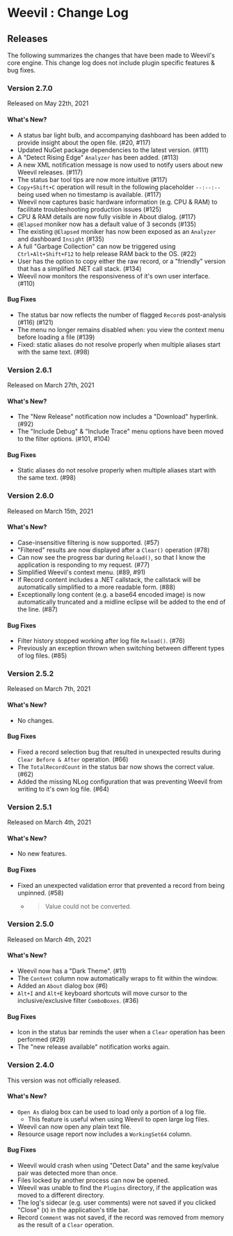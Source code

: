 # Weevil : Change Log

## Releases

The following summarizes the changes that have been made to Weevil's core engine.  This change log does not include plugin specific features & bug fixes.

### Version 2.7.0

Released on May 22th, 2021

#### What's New?

- A status bar light bulb, and accompanying dashboard has been added to provide insight about the open file. (#20, #117)
- Updated NuGet package dependencies to the latest version. (#111)
- A "Detect Rising Edge" `Analyzer` has been added. (#113)
- A new XML notification message is now used to notify users about new Weevil releases. (#117)
- The status bar tool tips are now more intuitive (#117)
- `Copy+Shift+C` operation will result in the following placeholder `--:--:--` being used when no timestamp is available. (#117)
- Weevil now captures basic hardware information (e.g. CPU & RAM) to facilitate troubleshooting production issues (#125)
- CPU & RAM details are now fully visible in About dialog. (#117)
- `@Elapsed` moniker now has a default value of 3 seconds (#135)
- The existing `@Elapsed` moniker has now been exposed as an `Analyzer` and dashboard `Insight` (#135)
- A full "Garbage Collection" can now be triggered using `Ctrl+Alt+Shift+F12` to help release RAM back to the OS. (#22)
- User has the option to copy either the raw record, or a "friendly" version that has a simplified .NET call stack. (#134)
- Weevil now monitors the responsiveness of it's own user interface. (#110)

#### Bug Fixes

- The status bar now reflects the number of flagged `Record`s post-analysis (#116) (#121)
- The menu no longer remains disabled when: you view the context menu before loading a file (#139)
- Fixed: static aliases do not resolve properly when multiple aliases start with the same text. (#98)

### Version 2.6.1

Released on March 27th, 2021

#### What's New?

- The "New Release" notification now includes a "Download" hyperlink. (#92)
- The "Include Debug" & "Include Trace" menu options have been moved to the filter options. (#101, #104)

#### Bug Fixes

- Static aliases do not resolve properly when multiple aliases start with the same text. (#98)

### Version 2.6.0

Released on March 15th, 2021

#### What's New?

- Case-insensitive filtering is now supported. (#57)
- "Filtered" results are now displayed after a `Clear()` operation (#78)
- Can now see the progress bar during `Reload()`, so that I know the application is responding to my request. (#77)
- Simplified Weevil's context menu. (#89, #91)
- If Record content includes a .NET callstack, the callstack will be automatically simplified to a more readable form. (#88)
- Exceptionally long content (e.g. a base64 encoded image) is now automatically truncated and a midline eclipse will be added to the end of the line. (#87)

#### Bug Fixes

- Filter history stopped working after log file `Reload()`. (#76)
- Previously an exception thrown when switching between different types of log files. (#85)

### Version 2.5.2

Released on March 7th, 2021

#### What's New?

- No changes.

#### Bug Fixes

- Fixed a record selection bug that resulted in unexpected results during `Clear Before & After` operation. (#66)
- The `TotalRecordCount` in the status bar now shows the correct value. (#62)
- Added the missing NLog configuration that was preventing Weevil from writing to it's own log file. (#64)

### Version 2.5.1

Released on March 4th, 2021

#### What's New?

- No new features.

#### Bug Fixes

- Fixed an unexpected validation error that prevented a record from being unpinned. (#58)
  - > Value could not be converted.

### Version 2.5.0

Released on March 4th, 2021

#### What's New?

- Weevil now has a "Dark Theme". (#11)
- The `Content` column now automatically wraps to fit within the window.
- Added an `About` dialog box (#6)
- `Alt+I` and `Alt+E` keyboard shortcuts will move cursor to the inclusive/exclusive filter `ComboBoxes`. (#36)

#### Bug Fixes

- Icon in the status bar reminds the user when a `Clear` operation has been performed (#29)
- The "new release available" notification works again.

### Version 2.4.0

This version was not officially released.

#### What's New?

- `Open As` dialog box can be used to load only a portion of a log file.
  - This feature is useful when using Weevil to open large log files.
- Weevil can now open any plain text file.
- Resource usage report now includes a `WorkingSet64` column.

#### Bug Fixes

- Weevil would crash when using "Detect Data" and the same key/value pair was detected more than once.
- Files locked by another process can now be opened.
- Weevil was unable to find the `Plugins` directory, if the application was moved to a different directory.
- The log's sidecar (e.g. user comments) were not saved if you clicked "Close" (`X`) in the application's title bar.
- Record `Comment` was not saved, if the record was removed from memory as the result of a `Clear` operation.